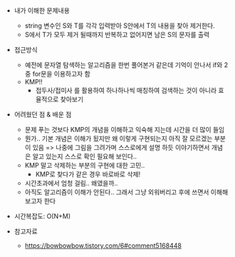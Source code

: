 - 내가 이해한 문제내용
	- string 변수인 S와 T를 각각 입력받아 S안에서 T의 내용을 찾아 제거한다.
	- S에서 T가 모두 제거 될때까지 반복하고 없어지면 남은 S의 문자를 출력



- 접근방식
	- 예전에 문자열 탐색하는 알고리즘을 한번 풀어본거 같은데 기억이 안나서 if와 2중 for문을 이용하고자 함
	- KMP!!
		- 접두사/접미사 를 활용하여 하나하나씩 매칭하여 검색하는 것이 아니라 효율적으로 찾아보기


- 어려웠던 점 & 배운 점
	- 문제 푸는 것보다 KMP의 개념을 이해하고 익숙해 지는데 시간을 더 많이 들임
	- 뭔가.. 기본 개념은 이해가 됬지만 왜 이렇게 구현되는지 아직 잘 모르겠는 부분이 있음 => 나중에 그림을 그려가며 스스로에게 설명 하듯 이야기하면서 개념은 알고 있는지 스스로 확인 필요해 보인다..
	- KMP 말고 삭제하는 부분의 구현에 대한 고민..
		- KMP로 찾다가 같은 경우 바로바로 삭제!
	- 시간초과에서 엄청 걸림.. 왜였을까..
	- 아직도 알고리즘이 이해가 안된다.. 그래서 그냥 외워버리고 후에 쓰면서 이해해 보고자 한다


- 시간복잡도: O(N+M)

- 참고자료
	- <https://bowbowbow.tistory.com/6#comment5168448>
